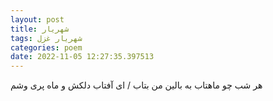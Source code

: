 ```yaml
---
layout: post
title: شهریار
tags: شهریار غزل
categories: poem
date: 2022-11-05 12:27:35.397513
---
```


هر شب چو ماهتاب به بالین من بتاب / ای آفتاب دلکش و ماه پری وشم